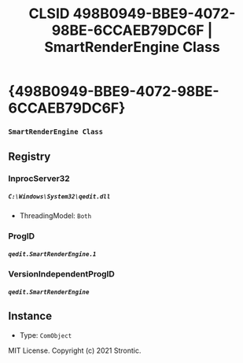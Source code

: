﻿---
title: "CLSID 498B0949-BBE9-4072-98BE-6CCAEB79DC6F | SmartRenderEngine Class"
excerpt: What is COM-Object CLSID 498B0949-BBE9-4072-98BE-6CCAEB79DC6F?
---

# {498B0949-BBE9-4072-98BE-6CCAEB79DC6F}

### `SmartRenderEngine Class`

## Registry


### InprocServer32

##### `C:\Windows\System32\qedit.dll`
* ThreadingModel: `Both`

### ProgID

##### `qedit.SmartRenderEngine.1`

### VersionIndependentProgID

##### `qedit.SmartRenderEngine`

## Instance

* Type: `ComObject`

MIT License. Copyright (c) 2021 Strontic.


